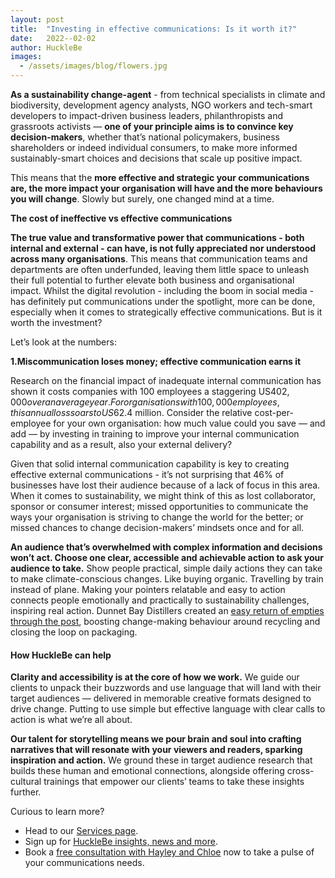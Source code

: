 ```yaml
---
layout: post
title:  "Investing in effective communications: Is it worth it?"
date:   2022--02-02
author: HuckleBe
images:
  - /assets/images/blog/flowers.jpg
---
```

**As a sustainability change-agent** - from technical specialists in climate and biodiversity, development agency analysts, NGO workers and tech-smart developers to impact-driven business leaders, philanthropists and grassroots activists  — **one of your principle aims is to convince key decision-makers**, whether that’s national policymakers, business shareholders or indeed individual consumers, to make more informed sustainably-smart choices and decisions that scale up positive impact.

This means that the **more effective and strategic your communications are, the more impact your organisation will have and the more behaviours you will change**. Slowly but surely, one changed mind at a time. 
 
**The cost of ineffective vs effective communications**

**The true value and transformative power that communications - both internal and external - can have, is not fully appreciated nor understood across many organisations**. This means that communication teams and departments are often underfunded, leaving them little space to unleash their full potential to further elevate both business and organisational impact. Whilst the digital revolution  - including the boom in social media - has definitely put communications under the spotlight, more can be done, especially when it comes to strategically effective communications. But is it worth the investment?

Let’s look at the numbers: 

**1.Miscommunication loses money; effective communication earns it**

Research on the financial impact of inadequate internal communication has shown it costs companies with 100 employees a staggering US$402,000 over an average year. For organisations with 100,000 employees, this annual loss soars to US$62.4 million. Consider the relative cost-per-employee for your own organisation: how much value could you save — and add — by investing in training to improve your internal communication capability and as a result, also your external delivery? 

Given that solid internal communication capability is key to creating effective external communications - it’s not surprising that 46% of businesses have lost their audience because of a lack of focus in this area. When it comes to sustainability, we might think of this as lost collaborator, sponsor or consumer interest; missed opportunities to communicate the ways your organisation is striving to change the world for the better; or missed chances to change decision-makers’ mindsets once and for all. 




**An audience that’s overwhelmed with complex information and decisions won’t act. Choose one clear, accessible and achievable action to ask your audience to take.** Show people practical, simple daily actions they can take to make climate-conscious changes. Like buying organic. Travelling by train instead of plane. Making your pointers relatable and easy to action connects people emotionally and practically to sustainability challenges, inspiring real action. Dunnet Bay Distillers created an [easy return of empties through the post](https://www.dunnetbaydistillers.co.uk/shop/rock-rose-gin-refill-pouch/), boosting change-making behaviour around recycling and closing the loop on packaging.

#### How HuckleBe can help
**Clarity and accessibility is at the core of how we work.** We guide our clients to unpack their buzzwords and use language that will land with their target audiences — delivered in memorable creative formats designed to drive change. Putting to use simple but effective language with clear calls to action is what we’re all about.

**Our talent for storytelling means we pour brain and soul into crafting narratives that will resonate with your viewers and readers, sparking inspiration and action.** We ground these in target audience research that builds these human and emotional connections, alongside offering cross-cultural trainings that empower our clients’ teams to take these insights further.

Curious to learn more?

 - Head to our [Services page](http://www.hucklebe.com/#services). 
 - Sign up for [HuckleBe insights, news and more](https://landing.mailerlite.com/webforms/landing/m3x0u8).
 - Book a [free consultation with Hayley and Chloe](https://calendly.com/hellohucklebe) now to take a pulse of your communications needs.


